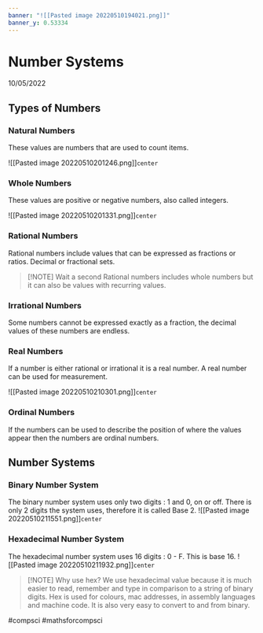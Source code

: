 ```yaml
---
banner: "![[Pasted image 20220510194021.png]]"
banner_y: 0.53334
---
```


# Number Systems

10/05/2022

## Types of Numbers

### Natural Numbers

These values are numbers that are used to count items.

![[Pasted image 20220510201246.png]]`center`

### Whole Numbers

These values are positive or negative numbers, also called integers.

![[Pasted image 20220510201331.png]]`center`

### Rational Numbers

Rational numbers include values that can be expressed as fractions or ratios. Decimal or fractional sets.

> [!NOTE] Wait a second
> Rational numbers includes whole numbers but it can also be values with recurring values.

### Irrational Numbers

Some numbers cannot be expressed exactly as a fraction, the decimal values of these numbers are endless.

### Real Numbers

If a number is either rational or irrational it is a real number. A real number can be used for measurement.

![[Pasted image 20220510210301.png]]`center`

### Ordinal Numbers

If the numbers can be used to describe the position of where the values appear then the numbers are ordinal numbers.

## Number Systems

### Binary Number System

The binary number system uses only two digits : 1 and 0, on or off. There is only 2 digits the system uses, therefore it is called Base 2.
![[Pasted image 20220510211551.png]]`center`

### Hexadecimal Number System

The hexadecimal number system uses 16 digits : 0 - F. This is base 16.
![[Pasted image 20220510211932.png]]`center`


> [!NOTE] Why use hex?
> We use hexadecimal value because it is much easier to read, remember and type in comparison to a string of binary digits. Hex is used for colours, mac addresses, in assembly languages and machine code. It is also very easy to convert to and from binary.

#compsci #mathsforcompsci